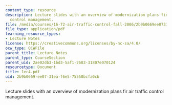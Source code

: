 ```yaml
---
content_type: resource
description: Lecture slides with an overview of modernization plans fir air traffic
  control management.
file: /media/courses/16-72-air-traffic-control-fall-2006/2b9b0669ee0731eaf6e575550bcfa0cb_lec4.pdf
file_type: application/pdf
learning_resource_types:
- Lecture Notes
license: https://creativecommons.org/licenses/by-nc-sa/4.0/
ocw_type: OCWFile
parent_title: Lecture Notes
parent_type: CourseSection
parent_uid: 2ae02db3-1bd3-5af1-2683-31807e070124
resourcetype: Document
title: lec4.pdf
uid: 2b9b0669-ee07-31ea-f6e5-75550bcfa0cb
---
```

Lecture slides with an overview of modernization plans fir air traffic control management.